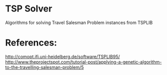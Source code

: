 # TSP Solver 

Algorithms for solving Travel Salesman Problem instances from <a ref="http://comopt.ifi.uni-heidelberg.de/software/TSPLIB95/">TSPLIB</a>

References:
===========
http://comopt.ifi.uni-heidelberg.de/software/TSPLIB95/
http://www.theprojectspot.com/tutorial-post/applying-a-genetic-algorithm-to-the-travelling-salesman-problem/5
